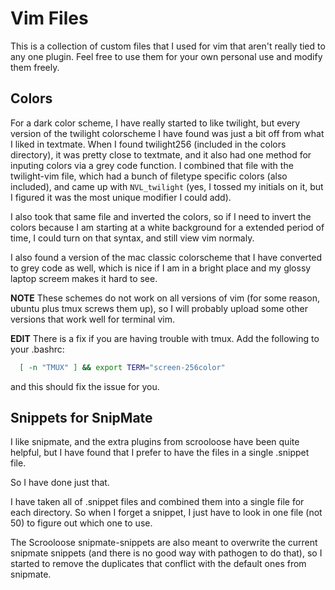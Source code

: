 Vim Files
=========

This is a collection of custom files that I used for vim that aren't really
tied to any one plugin.  Feel free to use them for your own personal use and
modify them freely.

Colors
------

For a dark color scheme, I have really started to like twilight, but every
version of the twilight colorscheme I have found was just a bit off from what I
liked in textmate.  When I found twilight256 (included in the colors
directory), it was pretty close to textmate, and it also had one method for
inputing colors via a grey code function.  I combined that file with the
twilight-vim file, which had a bunch of filetype specific colors (also
included), and came up with `NVL_twilight` (yes, I tossed my initials on it, but
I figured it was the most unique modifier I could add).

I also took that same file and inverted the colors, so if I need to invert the
colors because I am starting at a white background for a extended period of
time, I could turn on that syntax, and still view vim normaly.

I also found a version of the mac classic colorscheme that I have converted to
grey code as well, which is nice if I am in a bright place and my glossy laptop
screem makes it hard to see.

**NOTE** These schemes do not work on all versions of vim (for some reason,
ubuntu plus tmux screws them up), so I will probably upload some other versions
that work well for terminal vim.

**EDIT** There is a fix if you are having trouble with tmux.  Add the following
to your .bashrc:

```bash
  [ -n "TMUX" ] && export TERM="screen-256color"
```

and this should fix the issue for you.

Snippets for SnipMate
---------------------

I like snipmate, and the extra plugins from scrooloose have been quite helpful,
but I have found that I prefer to have the files in a single .snippet file.

So I have done just that.

I have taken all of .snippet files and combined them into a single file for
each directory.  So when I forget a snippet, I just have to look in one file
(not 50) to figure out which one to use.  

The Scrooloose snipmate-snippets are also meant to overwrite the current
snipmate snippets (and there is no good way with pathogen to do that), so I
started to remove the duplicates that conflict with the default ones from
snipmate.
